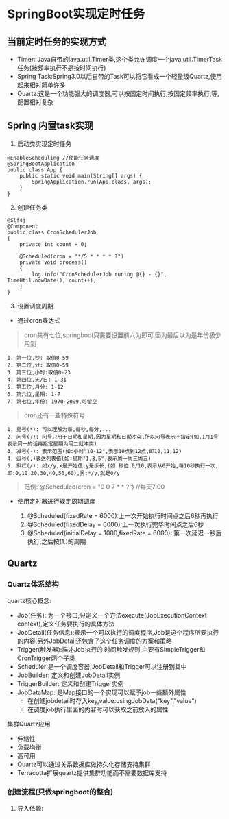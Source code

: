 # SpringBoot实现定时任务

## 当前定时任务的实现方式

- Timer: Java自带的java.util.Timer类,这个类允许调度一个java.util.TimerTask任务(按频率执行不是按时间执行)
- Spring Task:Spring3.0以后自带的Task可以将它看成一个轻量级Quartz,使用起来相对简单许多
- Quartz:这是一个功能强大的调度器,可以按固定时间执行,按固定频率执行,等,配置相对复杂

## Spring 内置task实现

1. 启动类实现定时任务

```
@EnableScheduling //使能任务调度
@SpringBootApplication
public class App {
	public static void main(String[] args) {
		SpringApplication.run(App.class, args);
	}
}
```

2. 创建任务类

```
@Slf4j
@Component
public class CronSchedulerJob
{
    private int count = 0;
    
    @Scheduled(cron = "*/5 * * * * ?")
    private void process()
    {
        log.info("CronSchedulerJob runing @{} - {}", TimeUtil.nowDate(), count++);
    }
}
```

3. 设置调度周期

- 通过cron表达式

> cron共有七位,springboot只需要设置前六为即可,因为最后以为是年份极少用到

    1. 第一位,秒: 取值0-59
    2. 第二位,分: 取值0-59
    3. 第三位,小时:取值0-23
    4. 第四位,天/日: 1-31
    5. 第五位,月分: 1-12
    6. 第六位,星期: 1-7
    7. 第七位,年份: 1970-2099,可留空
  
>cron还有一些特殊符号

    1. 星号(*): 可以理解为每,每秒,每分,...
    2. 问号(?): 问号只用于日期和星期,因为星期和日期冲突,所以问号表示不指定(如,1月1号表示周一的话再指定星期为周二就冲突)
    3. 减号(-): 表示范围(如:小时"10-12",表示10点到12点,即10,11,12)
    4. 逗号(,)表达列表值(如:星期"1,3,5",表示周一周三周五)
    5. 斜杠(/): 如x/y,x是开始值,y是步长,(如:秒位:0/10,表示从0开始,每10秒执行一次,即:0,10,20,30,40,50,60),另:*/y,就是0/y

> 范例: @Scheduled(cron = "0 0 7 * * ?")  //每天7:00

- 使用定时器进行规定周期调度
  
    1. @Scheduled(fixedRate = 6000):上一次开始执行时间点之后6秒再执行
    2. @Scheduled(fixedDelay = 6000):上一次执行完毕时间点之后6秒
    3. @Scheduled(initialDelay = 1000,fixedRate = 6000): 第一次延迟一秒后执行,之后按(1.)的周期


## Quartz

### Quartz体系结构

quartz核心概念:

- Job(任务): 为一个接口,只定义一个方法execute(JobExecutionContext context),定义任务要执行的具体方法
- JobDetail(任务信息):表示一个可以执行的调度程序,Job是这个程序所要执行的内容,另外JobDetail还包含了这个任务调度的方案和策略
- Trigger(触发器):描述Job执行的 时间触发规则,主要有SimpleTrigger和CronTrigger两个子类
- Scheduler:是一个调度容器,JobDetail和Trigger可以注册到其中
- JobBuilder: 定义和创建JobDetail实例
- TriggerBuilder: 定义和创建Trigger实例
- JobDataMap: 是Map接口的一个实现可以赋予job一些额外属性
  - 在创建jobdetail时存入key,value:usingJobData("key","value")
  - 在调度job执行里面的内容时可以获取之前放入的属性

集群Quartz应用

- 伸缩性
- 负载均衡
- 高可用
- Quartz可以通过关系数据库做持久化存储支持集群
- Terracotta扩展quartz提供集群功能而不需要数据库支持

### 创建流程(只做springboot的整合)

1. 导入依赖:

```







